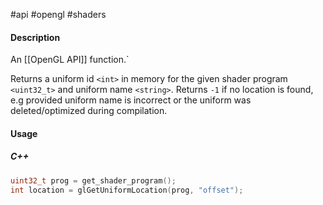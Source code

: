 #api #opengl #shaders 

#### Description

An [[OpenGL API]] function.`

Returns a uniform id `<int>` in memory for the given shader program `<uint32_t>` and uniform name `<string>`.  Returns `-1` if no location is found, e.g provided uniform name is incorrect or the uniform was deleted/optimized during compilation.

#### Usage

##### C++
``` cpp
uint32_t prog = get_shader_program();
int location = glGetUniformLocation(prog, "offset");
```